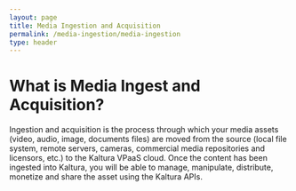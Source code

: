 ```yaml
---
layout: page
title: Media Ingestion and Acquisition
permalink: /media-ingestion/media-ingestion
type: header
---
```


# What is Media Ingest and Acquisition?
Ingestion and acquisition is the process through which your media assets (video, audio, image, documents files) are moved from the source (local file system, remote servers, cameras, commercial media repositories and licensors, etc.) to the Kaltura VPaaS cloud. Once the content has been ingested into Kaltura, you will be able to manage, manipulate, distribute, monetize and share the asset using the Kaltura APIs.

